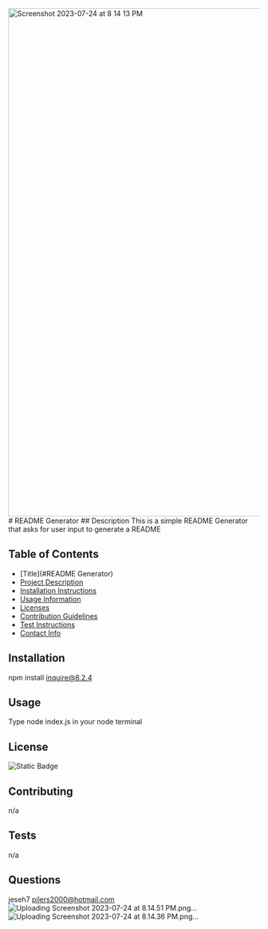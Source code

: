 <img width="1017" alt="Screenshot 2023-07-24 at 8 14 13 PM" src="https://github.com/jeseh7/README-dispenser/assets/132795160/f0d1497b-90f1-4079-8df1-f7754744c37e">
# README Generator
  ## Description
  This is a simple README Generator that asks for user input to generate a README

  ## Table of Contents
  - [Title](#README Generator)
  - [Project Description](##Description)
  - [Installation Instructions](##Installation)
  - [Usage Information](##Usage)
  - [Licenses](##License)
  - [Contribution Guidelines](##Contributing)
  - [Test Instructions](#Tests)
  - [Contact Info](##Questions)

  ## Installation
  npm install inquire@8.2.4

  ## Usage
  Type node index.js in your node terminal

  ## License
  ![Static Badge](https://img.shields.io/badge/MIT-MIT-blue)

  ## Contributing
  n/a

  ## Tests
  n/a

  ## Questions
  jeseh7
  pilers2000@hotmail.com![Uploading Screenshot 2023-07-24 at 8.14.51 PM.png…]()
![Uploading Screenshot 2023-07-24 at 8.14.36 PM.png…]()

